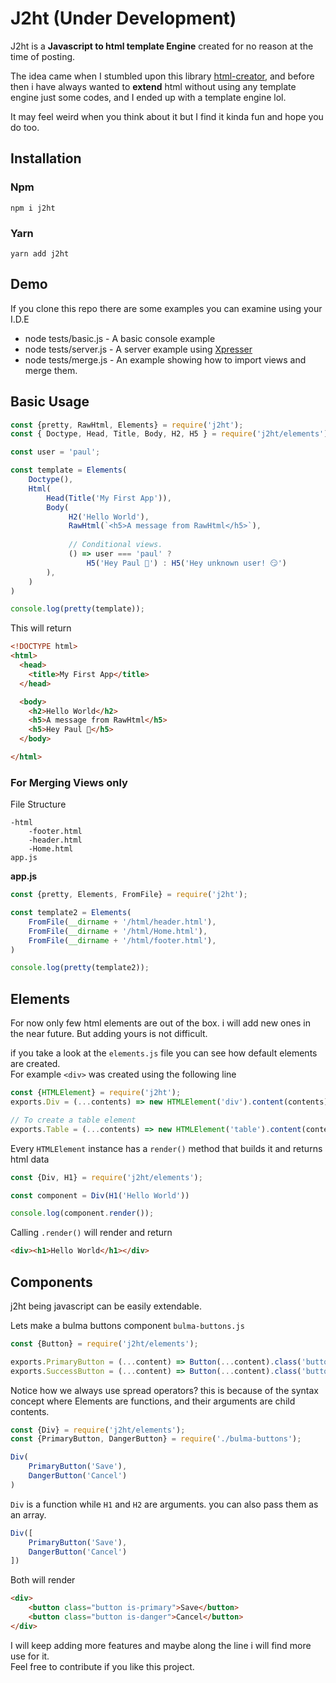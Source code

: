 # J2ht (Under Development)
J2ht is a **Javascript to html template Engine** created for no reason at the time of posting.

The idea came when I stumbled upon this library [html-creator](https://www.npmjs.com/package/html-creator), and before then i have always wanted to **extend** html without using any template engine just some codes, and I ended up with a template engine lol. 

It may feel weird when you think about it but I find it kinda fun and hope you do too.

## Installation
### Npm
```shell script
npm i j2ht
```
### Yarn
```shell script
yarn add j2ht
```

## Demo
If you clone this repo there are some examples you can examine using your I.D.E

* node tests/basic.js  - A basic console example
* node tests/server.js  - A server example using [Xpresser](https://www.npmjs.com/package/xpresser)
* node tests/merge.js  - An example showing how to import views and merge them.

## Basic Usage
```javascript
const {pretty, RawHtml, Elements} = require('j2ht');
const { Doctype, Head, Title, Body, H2, H5 } = require('j2ht/elements');

const user = 'paul';

const template = Elements(
    Doctype(),
    Html(
        Head(Title('My First App')),
        Body(
             H2('Hello World'),
             RawHtml(`<h5>A message from RawHtml</h5>`),
            
             // Conditional views. 
             () => user === 'paul' ?
                 H5('Hey Paul 👋') : H5('Hey unknown user! 😏')
        ),
    )
)

console.log(pretty(template));
```

This will return
```html
<!DOCTYPE html>
<html>
  <head>
    <title>My First App</title>
  </head>

  <body>
    <h2>Hello World</h2>
    <h5>A message from RawHtml</h5>
    <h5>Hey Paul 👋</h5>
  </body>

</html>
```


### For Merging Views only
File Structure
```
-html
    -footer.html
    -header.html
    -Home.html
app.js
```

**app.js**
```javascript
const {pretty, Elements, FromFile} = require('j2ht');

const template2 = Elements(
    FromFile(__dirname + '/html/header.html'),
    FromFile(__dirname + '/html/Home.html'),
    FromFile(__dirname + '/html/footer.html'),
)

console.log(pretty(template2));
```

## Elements
For now only few html elements are out of the box. i will add new ones in the near future.
But adding yours is not difficult.

if you take a look at the `elements.js` file you can see how default elements are created.
<br/> For example `<div>` was created using the following line

```javascript
const {HTMLElement} = require('j2ht');
exports.Div = (...contents) => new HTMLElement('div').content(contents);

// To create a table element
exports.Table = (...contents) => new HTMLElement('table').content(contents);
```

Every `HTMLElement` instance has a `render()` method that builds it and returns html data
```javascript
const {Div, H1} = require('j2ht/elements');

const component = Div(H1('Hello World'))

console.log(component.render());
```
Calling `.render()` will render and return
```html
<div><h1>Hello World</h1></div>
```


## Components
j2ht being javascript can be easily extendable.

Lets make a bulma buttons component `bulma-buttons.js`
```javascript
const {Button} = require('j2ht/elements');

exports.PrimaryButton = (...content) => Button(...content).class('button is-primary');
exports.SuccessButton = (...content) => Button(...content).class('button is-success');
```

Notice how we always use spread operators? this is because of the syntax concept where Elements are functions, and their arguments are child contents.
```javascript
const {Div} = require('j2ht/elements');
const {PrimaryButton, DangerButton} = require('./bulma-buttons');

Div(
    PrimaryButton('Save'),
    DangerButton('Cancel')
)
```
`Div` is a function while `H1` and `H2` are arguments. you can also pass them as an array.
```javascript
Div([
    PrimaryButton('Save'),
    DangerButton('Cancel')
])
```
Both will render
```html
<div>
    <button class="button is-primary">Save</button>
    <button class="button is-danger">Cancel</button>
</div>
```

I will keep adding more features and maybe along the line i will find more use for it.
<br/>
Feel free to contribute if you like this project.
